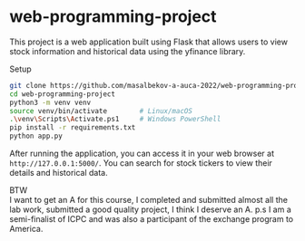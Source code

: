 # web-programming-project

This project is a web application built using Flask that allows users to view stock information and historical data using the yfinance library.

Setup
```bash
git clone https://github.com/masalbekov-a-auca-2022/web-programming-project.git
cd web-programming-project
python3 -m venv venv
source venv/bin/activate        # Linux/macOS
.\venv\Scripts\Activate.ps1     # Windows PowerShell
pip install -r requirements.txt
python app.py
```

After running the application, you can access it in your web browser at `http://127.0.0.1:5000/`. You can search for stock tickers to view their details and historical data.


BTW  
I want to get an A for this course, I completed and submitted almost all the lab work, submitted a good quality project, I think I deserve an A.
p.s I am a semi-finalist of ICPC and was also a participant of the exchange program to America.
